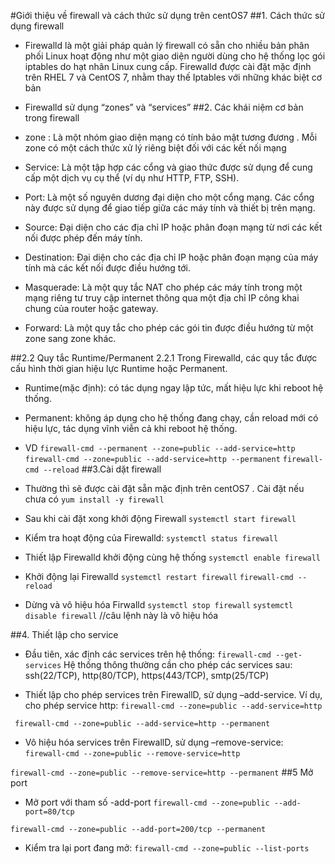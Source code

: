 #Giới thiệu về firewall và cách thức sử dụng trên centOS7
##1. Cách thức sử dụng firewall 
- Firewalld là một giải pháp quản lý firewall có sẵn cho nhiều bản phân phối Linux hoạt động như một giao diện người dùng cho hệ thống lọc gói iptables do hạt nhân Linux cung cấp. Firewalld được cài đặt mặc định trên RHEL 7 và CentOS 7, nhằm thay thế Iptables với những khác biệt cơ bản
- Firewalld sử dụng “zones” và “services”
##2. Các khái niệm cơ bản trong firewall
- zone : Là một nhóm giao diện mạng có tính bảo mật tương đương . Mỗi zone có một cách thức xử lý riêng biệt đối với các kết nối mạng

- Service: Là một tập hợp các cổng và giao thức được sử dụng để cung cấp một dịch vụ cụ thể (ví dụ như HTTP, FTP, SSH).
- Port: Là một số nguyên dương đại diện cho một cổng mạng. Các cổng này được sử dụng để giao tiếp giữa các máy tính và thiết bị trên mạng.
- Source: Đại diện cho các địa chỉ IP hoặc phân đoạn mạng từ nơi các kết nối được phép đến máy tính.
- Destination: Đại diện cho các địa chỉ IP hoặc phân đoạn mạng của máy tính mà các kết nối được điều hướng tới.
- Masquerade: Là một quy tắc NAT cho phép các máy tính trong một mạng riêng tư truy cập internet thông qua một địa chỉ IP công khai chung của router hoặc gateway.
- Forward: Là một quy tắc cho phép các gói tin được điều hướng từ một zone sang zone khác.

##2.2 Quy tắc Runtime/Permanent
2.2.1 Trong Firewalld, các quy tắc được cấu hình thời gian hiệu lực Runtime hoặc Permanent.
- Runtime(mặc định): có tác dụng ngay lập tức, mất hiệu lực khi reboot hệ thống.
- Permanent: không áp dụng cho hệ thống đang chạy, cần reload mới có hiệu lực, tác dụng vĩnh viễn cả khi reboot hệ thống.

- VD
`firewall-cmd --permanent --zone=public --add-service=http`
`firewall-cmd --zone=public --add-service=http --permanent`
`firewall-cmd --reload`
##3.Cài dặt firewall
- Thường thì sẽ được cài đặt sẵn mặc định trên centOS7 . Cài đặt nếu chưa có 
`yum install -y firewall`
- Sau khi cài đặt xong khởi động Firewall
`systemctl start firewall`
- Kiểm tra hoạt động của Firewalld:
`systemctl status firewall`
- Thiết lập Firewalld khởi động cùng hệ thống
`systemctl enable firewall`
- Khởi động lại Firewalld
`systemctl restart firewall`
`firewall-cmd --reload`

- Dừng và vô hiệu hóa Firwalld
`systemctl stop firewall`
`systemctl disable firewall` //câu lệnh này là vô hiệu hóa 

##4. Thiết lập cho service 
- Đầu tiên, xác định các services trên hệ thống:
`firewall-cmd --get-services`
Hệ thống thông thường cần cho phép các services sau: ssh(22/TCP), http(80/TCP), https(443/TCP), smtp(25/TCP)

- Thiết lập cho phép services trên FirewallD, sử dụng –add-service. Ví dụ, cho phép service http:
`firewall-cmd --zone=public --add-service=http`

` firewall-cmd --zone=public --add-service=http --permanent`

- Vô hiệu hóa services trên FirewallD, sử dụng –remove-service:
`firewall-cmd --zone=public --remove-service=http`

`firewall-cmd --zone=public --remove-service=http --permanent`
##5 Mở port
- Mở port với tham số -add-port
`firewall-cmd --zone=public --add-port=80/tcp`

`firewall-cmd --zone=public --add-port=200/tcp --permanent `
- Kiểm tra lại port đang mở: 
`firewall-cmd --zone=public --list-ports`